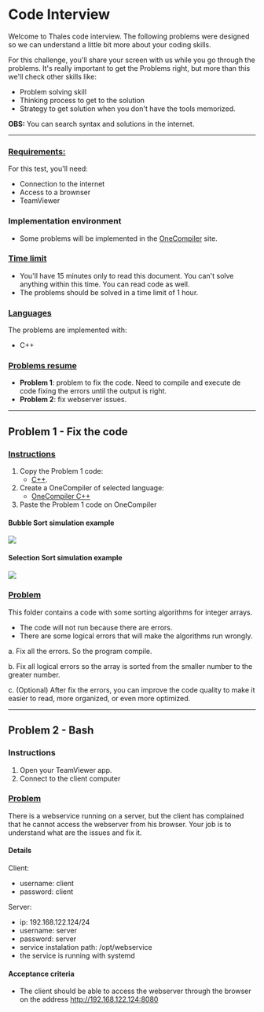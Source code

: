 # Code Interview

Welcome to Thales code interview. The following problems were designed so we can
understand a little bit more about your coding skills.

For this challenge, you'll share your screen with us while you go through the problems.
It's really important to get the Problems right, but more than this we'll check other
skills like:
- Problem solving skill
- Thinking process to get to the solution
- Strategy to get solution when you don't have the tools memorized.

**OBS:** You can search syntax and solutions in the internet.

---

### **<u>Requirements:</u>**

For this test, you'll need:

- Connection to the internet
- Access to a brownser
- TeamViewer

### Implementation environment

- Some problems will be implemented in the [OneCompiler](https://onecompiler.com/) site.

### **<u>Time limit</u>**

- You'll have 15 minutes only to read this document. You can't solve anything within this time. You can read code as well.
- The problems should be solved in a time limit of 1 hour.


### **<u>Languages</u>**

The problems are implemented with:

- C++

### **<u>Problems resume</u>**

- **Problem 1**: problem to fix the code. Need to compile and execute de code fixing the errors until the output is right.
- **Problem 2**: fix webserver issues.

---

## Problem 1 - Fix the code

### <u>Instructions</u>

1. Copy the Problem 1 code:
    - [C++](https://github.com/Imamura6/codeInterview/blob/master/JuniorInterview/C%2B%2B/Problem1/sorter.cpp).
2. Create a OneCompiler of selected language:
    - [OneCompiler C++](https://onecompiler.com/cpp)
3. Paste the Problem 1 code on OneCompiler

#### Bubble Sort simulation example

![](https://miro.medium.com/v2/resize:fit:720/format:webp/1*7seGXJi3te9beNfpAvFXEQ.gif)

#### Selection Sort simulation example

![](https://miro.medium.com/v2/resize:fit:720/format:webp/1*5WXRN62ddiM_Gcf4GDdCZg.gif)

### <u>Problem</u>

This folder contains a code with some sorting algorithms for integer arrays.

- The code will not run because there are errors.
- There are some logical errors that will make the algorithms run wrongly.

a. Fix all the errors. So the program compile.

b. Fix all logical errors so the array is sorted from the smaller number to the greater number.

c. (Optional) After fix the errors, you can improve the code quality to make it easier to read, more organized, or even more optimized.

---

## Problem 2 - Bash

### Instructions

1. Open your TeamViewer app.
2. Connect to the client computer

### <u>Problem</u>

There is a webservice running on a server, but the client has complained that he cannot access the webserver from his browser. Your job is to understand what are the issues and fix it.

#### Details

Client:
- username: client
- password: client

Server:
- ip: 192.168.122.124/24
- username: server
- password: server
- service instalation path: /opt/webservice
- the service is running with systemd

#### Acceptance criteria

- The client should be able to access the webserver through the browser on the address http://192.168.122.124:8080
